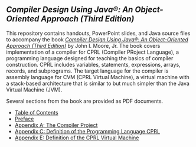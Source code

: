 ## *Compiler Design Using Java&reg;: An Object-Oriented Approach (Third Edition)*
This repository contains handouts, PowerPoint slides, and Java source files to accompany the book
[*Compiler Design Using Java&reg;: An Object-Oriented Approach (Third Edition)*](https://www.amazon.com/Introduction-Compiler-Design-Object-Oriented-Approach/dp/1734139129/)
by John I. Moore, Jr.  The book covers implementation of a compiler for CPRL (Compiler PRoject Language),
a programming language designed for teaching the basics of compiler construction.  CPRL includes
variables, statements, expressions, arrays, records, and subprograms.  The target language for the
compiler is assembly language for CVM (CPRL Virtual Machine), a virtual machine with a stack-based
architecture that is similar to but much simpler than the Java Virtual Machine (JVM).

Several sections from the book are provided as PDF documents.
* [Table of Contents](https://docs.google.com/viewer?url=https://raw.githubusercontent.com/SoftMoore/CPRL-Java-3rd/main/Book/TOC.pdf)
* [Preface](https://docs.google.com/viewer?url=https://raw.githubusercontent.com/SoftMoore/CPRL-Java-3rd/main/Book/Preface.pdf)
* [Appendix A: The Compiler Project](https://docs.google.com/viewer?url=https://raw.githubusercontent.com/SoftMoore/CPRL-Java-3rd/main/Book/AppendixA.pdf)
* [Appendix C: Definition of the Programming Language CPRL](https://docs.google.com/viewer?url=https://raw.githubusercontent.com/SoftMoore/CPRL-Java-3rd/main/Book/AppendixC.pdf)
* [Appendix E: Definition of the CPRL Virtual Machine](https://docs.google.com/viewer?url=https://raw.githubusercontent.com/SoftMoore/CPRL-Java-3rd/main/Book/AppendixE.pdf)
